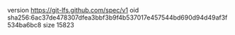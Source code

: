 version https://git-lfs.github.com/spec/v1
oid sha256:6ac37de478307dfea3bbf3b9f4b537017e457544bd690d94d49af3f534ba6bc8
size 15823
